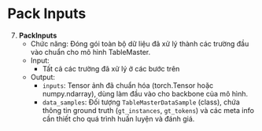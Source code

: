 # Pack Inputs

7. **PackInputs**
   - Chức năng: Đóng gói toàn bộ dữ liệu đã xử lý thành các trường đầu vào chuẩn cho mô hình TableMaster.
   - Input:
       - Tất cả các trường đã xử lý ở các bước trên
   - Output:
       - `inputs`: Tensor ảnh đã chuẩn hóa (torch.Tensor hoặc numpy.ndarray), dùng làm đầu vào cho backbone của mô hình.
       - `data_samples`: Đối tượng `TableMasterDataSample` (class), chứa thông tin ground truth (`gt_instances`, `gt_tokens`) và các meta info cần thiết cho quá trình huấn luyện và đánh giá.
